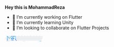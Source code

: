 

**Hey this is MohammadReza**


- 🔭 I’m currently working on Flutter
- 🌱 I’m currently learning Unity
- 👯 I’m looking to collaborate on Flutter Projects

<!--
<img src="https://raw.githubusercontent.com/m-r-davari/m-r-davari/master/assets/walking.gif" alt="Model1" width="24%"/>
-->

<img src="https://raw.githubusercontent.com/m-r-davari/m-r-davari/master/assets/github_meme_mr.gif" alt="Model1" width="24%"/>



<!--comect-->
